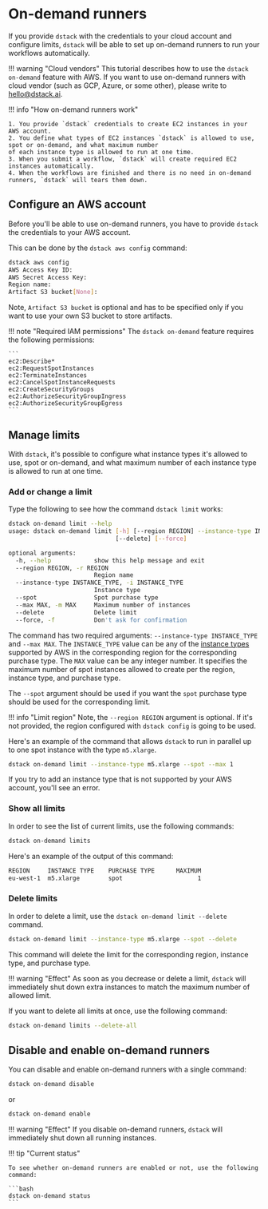 # On-demand runners

If you provide `dstack` with the credentials to your cloud account and configure limits, 
`dstack` will be able to set up on-demand runners to run your workflows automatically. 

!!! warning "Cloud vendors"
    This tutorial describes how to use the `dstack on-demand` feature with AWS. 
    If you want to use on-demand runners with cloud vendor (such as GCP, Azure, or some other), please write to 
    [hello@dstack.ai](mailto:hello@dstack.ai).

!!! info "How on-demand runners work"

    1. You provide `dstack` credentials to create EC2 instances in your AWS account.
    2. You define what types of EC2 instances `dstack` is allowed to use, spot or on-demand, and what maximum number 
    of each instance type is allowed to run at one time.
    3. When you submit a workflow, `dstack` will create required EC2 instances automatically.
    4. When the workflows are finished and there is no need in on-demand runners, `dstack` will tears them down.

## Configure an AWS account

Before you'll be able to use on-demand runners, you have to provide `dstack` the credentials
to your AWS account. 

This can be done by the `dstack aws config` command:

```bash
dstack aws config
AWS Access Key ID:  
AWS Secret Access Key: 
Region name:
Artifact S3 bucket[None]: 
```

Note, `Artifact S3 bucket` is optional and has to be specified only if you want to use your own S3 bucket to store 
artifacts.

!!! note "Required IAM permissions"
    The `dstack on-demand` feature requires the following permissions:

    ```
    ec2:Describe*
    ec2:RequestSpotInstances
    ec2:TerminateInstances
    ec2:CancelSpotInstanceRequests
    ec2:CreateSecurityGroups
    ec2:AuthorizeSecurityGroupIngress
    ec2:AuthorizeSecurityGroupEgress
    ```

## Manage limits

With `dstack`, it's possible to configure what instance types it's allowed to use, spot or on-demand, 
and what maximum number of each instance type is allowed to run at one time.

### Add or change a limit

Type the following to see how the command `dstack limit` works:

```bash
dstack on-demand limit --help
usage: dstack on-demand limit [-h] [--region REGION] --instance-type INSTANCE_TYPE [--spot] [--max MAX]
                              [--delete] [--force]

optional arguments:
  -h, --help            show this help message and exit
  --region REGION, -r REGION
                        Region name
  --instance-type INSTANCE_TYPE, -i INSTANCE_TYPE
                        Instance type
  --spot                Spot purchase type
  --max MAX, -m MAX     Maximum number of instances
  --delete              Delete limit
  --force, -f           Don't ask for confirmation
```

The command has two required arguments: `--instance-type INSTANCE_TYPE` and `--max MAX`.
The `INSTANCE_TYPE` value can be any of the [instance types](https://aws.amazon.com/ec2/instance-types/)
supported by AWS in the corresponding region for the corresponding purchase type.
The `MAX` value can be any integer number. It specifies the maximum number of spot instances
allowed to create per the region, instance type, and purchase type.

The `--spot` argument should be used if you want the `spot` purchase type should be used for the corresponding limit. 

!!! info "Limit region"
    Note, the `--region REGION` argument is optional. If it's not provided, the region configured with `dstack config`
    is going to be used.

Here's an example of the command that allows `dstack` to run in parallel up to one spot instance with the type `m5.xlarge`.
    
```bash
dstack on-demand limit --instance-type m5.xlarge --spot --max 1
```
    
If you try to add an instance type that is not supported by your AWS account, you'll see an error.

### Show all limits

In order to see the list of current limits, use the following commands:

```bash
dstack on-demand limits
```

Here's an example of the output of this command:

```bash
REGION     INSTANCE TYPE    PURCHASE TYPE      MAXIMUM
eu-west-1  m5.xlarge        spot                     1
```

### Delete limits

In order to delete a limit, use the `dstack on-demand limit --delete` command.

```bash
dstack on-demand limit --instance-type m5.xlarge --spot --delete
```

This command will delete the limit for the corresponding region, instance type, and purchase type. 

!!! warning "Effect" 
    As soon as you decrease or delete a limit, `dstack` will immediately shut down extra instances to match
    the maximum number of allowed limit.

If you want to delete all limits at once, use the following command:

```bash
dstack on-demand limits --delete-all
```

## Disable and enable on-demand runners

You can disable and enable on-demand runners with a single command:

```bash
dstack on-demand disable
```

or 

```bash
dstack on-demand enable
```

!!! warning "Effect"
    If you disable on-demand runners, `dstack` will immediately shut down all running instances.

!!! tip "Current status"

    To see whether on-demand runners are enabled or not, use the following command:
    
    ```bash
    dstack on-demand status
    ```


